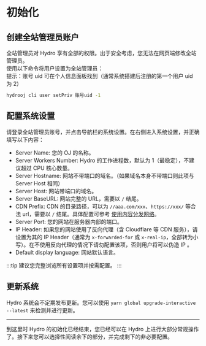 # 初始化

## 创建全站管理员账户

全站管理员对 Hydro 享有全部的权限。出于安全考虑，您无法在网页端修改全站管理员。  
使用以下命令将用户设置为全站管理员：  
提示：账号 uid 可在个人信息面板找到（通常系统搭建后注册的第一个用户 uid 为 2）  

```sh
hydrooj cli user setPriv 账号uid -1
```

## 配置系统设置

请登录全站管理员账号，并点击导航栏的系统设置。在右侧进入系统设置，并正确填写以下内容：

- Server Name: 您的 OJ 的名称。  
- Server Workers Number: Hydro 的工作进程数，默认为 1（最稳定），不建议超过 CPU 核心数量。
- Server Hostname: 网站不带端口的域名。（如果域名本身不带端口则此项与 Server Host 相同）
- Server Host: 网站带端口的域名。
- Server BaseURL: 网站完整的 URL，需要以 `/` 结尾。  
- CDN Prefix: CDN 的目录路径，可以为 `//aaa.com/xxx`、`https://xxx/` 等合法 url，需要以 `/` 结尾。具体配置可参考 [使用内容分发网络](/docs/system/settings)。
- Server Port: 您的网站在服务器内部的端口。
- IP Header: 如果您的网站使用了反向代理（含 Cloudflare 等 CDN 服务），请设置为其的 IP Header（通常为 `x-forwarded-for` 或 `x-real-ip`，全部转为小写）。在不使用反向代理的情况下请勿配置该项，否则用户将可以伪造 IP 。
- Default display language: 网站默认语言。  

:::tip
建议您完整浏览所有设置项并按需配置。
:::

## 更新系统

Hydro 系统会不定期发布更新。您可以使用 `yarn global upgrade-interactive --latest` 来检测并进行更新。

---

到这里时 Hydro 的初始化已经结束，您已经可以在 Hydro 上进行大部分常规操作了。接下来您可以选择性阅读余下的部分，并完成剩下的非必要配置。
